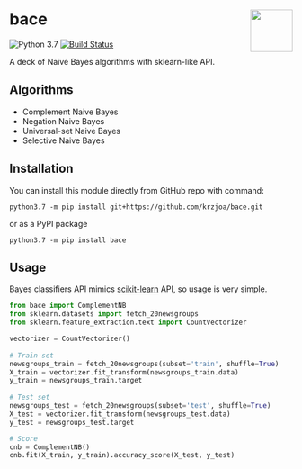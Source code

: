# bace <img src="https://raw.githubusercontent.com/krzjoa/bace/master/img/bace-of-spades.png" align="right" width = "75px"/>
![Python 3.7](https://img.shields.io/badge/python-3.7-blue.svg) 
[![Build Status](https://travis-ci.org/rasbt/mlxtend.svg?branch=master)](https://travis-ci.org/krzjoa/Bayes)

A deck of Naive Bayes algorithms with sklearn-like API.

## Algorithms
* Complement Naive Bayes
* Negation Naive Bayes
* Universal-set Naive Bayes
* Selective Naive Bayes

## Installation

You can install this module directly from GitHub repo with command:

````
python3.7 -m pip install git+https://github.com/krzjoa/bace.git
````

or as a PyPI package

````
python3.7 -m pip install bace
````

## Usage

Bayes classifiers API mimics [scikit-learn](http://scikit-learn.org/stable/modules/classes.html) API, so usage is very simple.

```` python
from bace import ComplementNB
from sklearn.datasets import fetch_20newsgroups
from sklearn.feature_extraction.text import CountVectorizer

vectorizer = CountVectorizer()
    
# Train set
newsgroups_train = fetch_20newsgroups(subset='train', shuffle=True)
X_train = vectorizer.fit_transform(newsgroups_train.data)
y_train = newsgroups_train.target
    
# Test set
newsgroups_test = fetch_20newsgroups(subset='test', shuffle=True)
X_test = vectorizer.fit_transform(newsgroups_test.data)
y_test = newsgroups_test.target

# Score 
cnb = ComplementNB()
cnb.fit(X_train, y_train).accuracy_score(X_test, y_test)
````

